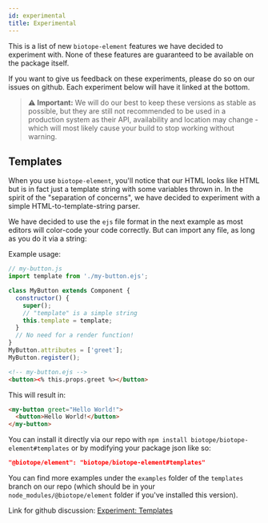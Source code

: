```yaml
---
id: experimental
title: Experimental
---
```


This is a list of new `biotope-element` features we have decided to experiment with. None of these
features are guaranteed to be available on the package itself.

If you want to give us feedback on these experiments, please do so on our issues on github. Each
experiment below will have it linked at the bottom.

> __⚠️ Important:__ We will do our best to keep these versions as stable as possible, but they are
still not recommended to be used in a production system as their API, availability and location may
change - which will most likely cause your build to stop working without warning.

## Templates
When you use `biotope-element`, you'll notice that our HTML looks like HTML but is in fact just a
template string with some variables thrown in. In the spirit of the "separation of concerns", we
have decided to experiment with a simple HTML-to-template-string parser.

We have decided to use the `ejs` file format in the next example as most editors will color-code
your code correctly. But can import any file, as long as you do it via a string:

Example usage:
```javascript
// my-button.js
import template from './my-button.ejs';

class MyButton extends Component {
  constructor() {
    super();
    // "template" is a simple string
    this.template = template;
  }
  // No need for a render function!
}
MyButton.attributes = ['greet'];
MyButton.register();
```
```html
<!-- my-button.ejs -->
<button><% this.props.greet %></button>
```

This will result in:

```html
<my-button greet="Hello World!">
  <button>Hello World!</button>
</my-button>
```

You can install it directly via our repo with `npm install biotope/biotope-element#templates` or by
modifying your package json like so:
```json
"@biotope/element": "biotope/biotope-element#templates"
```

You can find more examples under the `examples` folder of the `templates` branch on our repo (which
should be in your `node_modules/@biotope/element` folder if you've installed this version).

Link for github discussion: [Experiment: Templates](https://github.com/biotope/biotope-element/issues/232)

